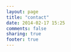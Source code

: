 ```yaml
---
layout: page
title: "contact"
date: 2014-02-17 15:25
comments: false
sharing: true
footer: true
---
```

